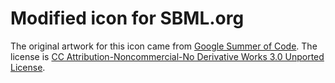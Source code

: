 Modified icon for SBML.org
==========================

The original artwork for this icon came from [Google Summer of Code](https://developers.google.com/open-source/gsoc/resources/marketing).  The license is [CC Attribution-Noncommercial-No Derivative Works 3.0 Unported License](https://creativecommons.org/licenses/by-nc-nd/3.0/).
